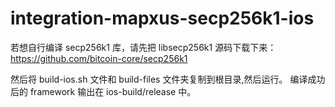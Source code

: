 # integration-mapxus-secp256k1-ios

若想自行编译 secp256k1 库，请先把 libsecp256k1 源码下载下来：
https://github.com/bitcoin-core/secp256k1

然后将 build-ios.sh 文件和 build-files 文件夹复制到根目录,然后运行。
编译成功后的 framework 输出在 ios-build/release 中。 